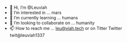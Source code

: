 
- 👋 Hi, I’m @Leuviah
- 👀 I’m interested in ... mars
- 🌱 I’m currently learning ... humans
- 💞️ I’m looking to collaborate on ... humanity
- 📫 How to reach me ... leu@viah.tech or on Titter Twitter twit@leuviah1337

<!---
Leuviah/Leuviah is a ✨ special ✨ repository because its `README.md` (this file) appears on your GitHub profile.
You can click the Preview link to take a look at your changes.
--->
